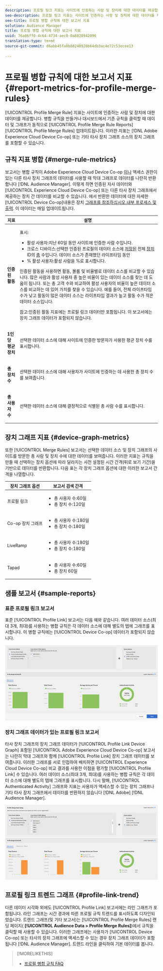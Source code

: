 ```yaml
---
description: 프로필 링크 지표는 사이트에 인증하는 사람 및 장치에 대한 데이터를 제공합니다. 병합 규칙을 만들거나 프로필 병합 규칙 대시보드에서 기존 규칙을 클릭하면 프로필 링크의 데이터 및 그래프가 동적으로 업데이트됩니다. 이러한 지표에는 Adobe Experience Cloud Device Co-op 또는 기타 타사 장치 그래프 소스의 장치 그래프가 포함될 수 있습니다.
seo-description: 프로필 링크 지표는 사이트에 인증하는 사람 및 장치에 대한 데이터를 제공합니다. 병합 규칙을 만들거나 프로필 병합 규칙 대시보드에서 기존 규칙을 클릭하면 프로필 링크의 데이터 및 그래프가 동적으로 업데이트됩니다. 이러한 지표에는 Adobe Experience Cloud Device Co-op 또는 기타 타사 장치 그래프 소스의 장치 그래프가 포함될 수 있습니다.
seo-title: 프로필 병합 규칙에 대한 보고서 지표
solution: Audience Manager
title: 프로필 병합 규칙에 대한 보고서 지표
uuid: 76a86ff0-4c64-4734-aec0-0a8828942096
translation-type: tm+mt
source-git-commit: d6abb45fa8b88248920b64db3ac4e72c53ecee13

---
```



# 프로필 병합 규칙에 대한 보고서 지표 {#report-metrics-for-profile-merge-rules}

[!UICONTROL Profile Merge Rule] 지표는 사이트에 인증하는 사람 및 장치에 대한 데이터를 제공합니다. 병합 규칙을 만들거나 대시보드에서 기존 규칙을 클릭할 때 데이터 및 그래프가 동적으로 [!UICONTROL Profile Merge Rule Reports] [!UICONTROL Profile Merge Rules] 업데이트됩니다. 이러한 지표는 [!DNL Adobe Experience Cloud Device Co-op] 또는 기타 타사 장치 그래프 소스의 장치 그래프를 포함할 수 있습니다.

## 규칙 지표 병합 {#merge-rule-metrics}

보고서는 병합 규칙이 Adobe Experience Cloud Device Co-op [이나](https://marketing.adobe.com/resources/help/en_US/mcdc/) 액세스 권한이 있는 다른 타사 장치 그래프의 데이터를 사용할 때 막대 그래프로 데이터를 나란히 반환합니다 [!DNL Audience Manager]. 이렇게 하면 인증된 자사 데이터와 [!UICONTROL Experience Cloud Device Co-op] 또는 다른 타사 장치 그래프에서 제공하는 장치 간 데이터를 비교할 수 있습니다. 에서 반환한 데이터에 대한 자세한 [!UICONTROL Device Co-op]내용은 장치 [그래프를 참조하십시오.내부 프로세스 및 출력](https://marketing.adobe.com/resources/help/en_US/mcdc/mcdc-processes.html). 이 데이터는 매일 업데이트됩니다.

<table id="table_A7FB2F9804F84AC8A6DD05C0E6EE7555"> 
 <thead> 
  <tr> 
   <th colname="col1" class="entry"> 지표 </th> 
   <th colname="col2" class="entry"> 설명 </th> 
  </tr> 
 </thead>
 <tbody> 
  <tr> 
   <td colname="col1"> <p> <b><span class="wintitle"> 인증된 활동</span></b> </p> </td> 
   <td colname="col2"> <p>표시: </p> 
    <ul id="ul_7F7373919A4A49028EF4BF7B28D9F8E9"> 
     <li id="li_FE2F93C496D64ED8928B3E522C9585EA"> <span class="wintitle"> 활성 사용자</span>:지난 60일 동안 사이트에 인증한 사람 수입니다. </li> 
     <li id="li_60CFD26EE68B442683C0ED5FED1A79C8"> <span class="wintitle"> 크로스 디바이스</span>:선택한 인증된 프로필의 데이터 소스에 <a href="merge-rules-start.md#create-data-source"> 저장된</a> 전체 <a href="https://docs.adobe.com/content/help/en/audience-manager/user-guide/features/data-sources/manage-datasources.html"> 장치</a> ID의 <a href="merge-rule-definitions.md"> 총</a> 수입니다. 데이터 소스가 존재했던 라이프타임 동안 </li> 
     <li id="li_F2F07B6A326C4A18B79A0CF2C47D9677"> <span class="wintitle"> % 활성 사용자</span>:활성 <span class="wintitle"> 사람을</span> %로 표시합니다. </li> 
    </ul> <p> <span class="wintitle"> 인증된 활동을</span> 사용하면 활동, 볼륨 및 비율별로 데이터 소스를 비교할 수 있습니다. 많은 사람과 활성 사용자 중 높은 비율이 있는 데이터 소스를 찾는 데 도움이 됩니다. 또는 총 고객 수와 비교하여 활성 사용자의 비율이 높은 데이터 소스를 비교하는 데 있어 가치를 찾을 수 있습니다. 예를 들어, 전체 라이프타임 수가 낮고 활동이 많은 데이터 소스는 라이프타임 결과가 높고 활동 수가 적은 데이터 소스입니다. </p> <p> <p>참고:인증된 <span class="wintitle"> 활동</span> 지표에는 프로필 링크 <span class="wintitle"> 데이터만</span> 포함됩니다. 이 보고서에는 장치 그래프 <span class="wintitle"> 데이터가 포함되지</span> 않습니다. </p> </p> </td> 
  </tr> 
  <tr> 
   <td colname="col1"> <p> <b><span class="wintitle"> 1인당 평균 장치</span></b> </p> </td> 
   <td colname="col2"> <p> 선택한 데이터 소스에 대해 사이트에 인증한 방문자가 사용한 평균 장치 수를 표시합니다. </p> </td> 
  </tr> 
  <tr> 
   <td colname="col1"> <p> <b><span class="wintitle"> 총 장치 수</span></b> </p> </td> 
   <td colname="col2"> <p>선택한 데이터 소스에 대해 사용자가 사이트에 인증하는 데 사용한 총 장치 수를 보여줍니다. </p> </td> 
  </tr> 
  <tr> 
   <td colname="col1"> <p> <b><span class="wintitle"> 총 사용자 수</span></b> </p> </td> 
   <td colname="col2"> <p>선택한 데이터 소스에 대해 결정적으로 식별된 총 사람 수를 표시합니다. </p> </td> 
  </tr> 
 </tbody> 
</table>

## 장치 그래프 지표 {#device-graph-metrics}

또한 [!UICONTROL Merge Rules] 보고서는 선택한 데이터 소스 및 장치 그래프의 사이트를 방문한 총 사람 및 장치 수에 대한 데이터를 보여줍니다. 이러한 지표는 규칙을 만들 때 선택하는 장치 옵션에 따라 달라지는 사전 설정된 시간 간격(뒤로 보기 기간)을 기반으로 데이터를 반환합니다. 다음 표는 각 장치 그래프 옵션에 대한 이러한 보고서 간격을 나열합니다.

<table id="table_038983EBC71F4A55BBCA99212AC5DEE6"> 
 <thead> 
  <tr> 
   <th colname="col1" class="entry"> 장치 그래프 옵션 </th> 
   <th colname="col2" class="entry"> 보고서 검색 간격 </th> 
  </tr>
 </thead>
 <tbody> 
  <tr> 
   <td colname="col1"> <p><span class="wintitle"> 프로필 링크</span> </p> </td> 
   <td colname="col2"> <p> 
     <ul id="ul_B2FF2341573840549FFB96579F537082"> 
      <li id="li_B37323C2F2434F41B407500AC5C15447">총 사용자 수:60일 </li> 
      <li id="li_08D911224A60418BBB3CFB4E70CE73D4">총 장치 수:120일 </li> 
     </ul> </p> </td> 
  </tr> 
  <tr> 
   <td colname="col1"> <p><span class="wintitle"> Co-op 장치 그래프</span> </p> </td> 
   <td colname="col2"> <p> 
     <ul id="ul_64AD1DD89DF64703B70B973A463BA020"> 
      <li id="li_D7D3A3871F434CBFA71BE8929EB41648">총 사용자 수:180일 </li> 
      <li id="li_125D387986B2463EB310203CE5857EDA">총 장치 수:180일 </li> 
     </ul> </p> </td> 
  </tr> 
  <tr> 
   <td colname="col1"> <p><span class="wintitle"> LiveRamp</span> </p> </td> 
   <td colname="col2"> <p> 
     <ul id="ul_2772F3AD7E1440789B635794ECDE8DFB"> 
      <li id="li_1432363829D64615B1D349A3722D6268">총 사용자 수:180일 </li> 
      <li id="li_D5C0E3CE92524B54BBD36C73A326292B">총 장치 수:180일 </li> 
     </ul> </p> </td> 
  </tr> 
  <tr> 
   <td colname="col1"> <p><span class="wintitle"> Tapad</span> </p> </td> 
   <td colname="col2"> <p> 
     <ul id="ul_274529DB58E6442E95C6AD89BECB1362"> 
      <li id="li_67102211A72A4E47AACFE5E369793C17">총 사용자 수:60일 </li> 
      <li id="li_3E8F3DA6A7B5487895A626674DA363A5">총 장치 60일 </li> 
     </ul> </p> </td> 
  </tr> 
 </tbody> 
</table>

## 샘플 보고서 {#sample-reports}

### 표준 프로필 링크 보고서

표준 [!UICONTROL Profile Link] 보고서는 다음 예와 같습니다. 여러 데이터 소스(최대 3개, 최대)를 사용하는 병합 규칙은 각 데이터 소스에 대해 별도의 탭에 그래프를 표시합니다. 이 병합 규칙에는 [!UICONTROL Device Co-op] 데이터가 포함되지 않습니다.

![](assets/profile-link-metrics.png)

### 장치 그래프 데이터가 있는 프로필 링크 보고서

타사 장치 그래프의 장치 그래프 데이터가 [!UICONTROL Profile Link Device Graph] 포함된 [!UICONTROL Adobe Experience Cloud Device Co-op] 보고서는 나란히 막대 그래프와 함께 [!UICONTROL Profile Link] 장치 그래프 데이터를 보여줍니다. 이러한 그래프를 서로 인접하여 배치하면 [!UICONTROL Experience Cloud Device Co-op] 비교 결과를 사용한 이점을 평가할 [!UICONTROL Profile Link] 수 있습니다. 여러 데이터 소스(최대 3개, 최대)를 사용하는 병합 규칙은 각 데이터 소스에 대해 별도의 탭에 그래프를 표시합니다. 다시 말해, [!UICONTROL Authenticated Activity] 그래프와 지표는 사용자가 액세스할 수 있는 장치 그래프나 기타 타사 장치 그래프에서 데이터를 반환하지 않습니다 [!DNL Adobe] [!DNL Audience Manager].

![](assets/profile-link-graph.png)

## 프로필 링크 트렌드 그래프 {#profile-link-trend}

다른 데이터 시각화 외에도 [!UICONTROL Profile Link] 보고서에는 라인 그래프가 포함됩니다. 라인 그래프는 시간 경과에 따른 프로필 규칙 트렌드를 표시하도록 디자인되었습니다. 트렌드 그래프(및 기타 보고서)는 [!UICONTROL Profile Merge Rules] 랜딩 페이지( **[!UICONTROL Audience Data > Profile Merge Rules]**)에서 규칙을 클릭할 때 사용할 수 있습니다. 이러한 그래프에는 사용자가 [!UICONTROL Device Co-op] 또는 타사의 장치 그래프에 액세스할 수 있는 경우 장치 그래프 데이터가 포함됩니다 [!DNL Audience Manager]. 트렌드 라인을 클릭하여 기본 데이터를 봅니다.

>[!MORELIKETHIS]
>
>* [프로필 병합 규칙 FAQ](../../faq/faq-profile-merge.md)

